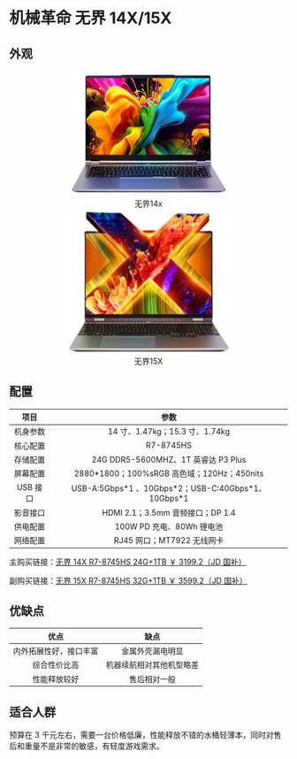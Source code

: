 # 机械革命 无界 14X/15X

## 外观

<div style="margin: 0 auto; text-align: center; width: 60%"><img src="./assets/无界14x.png" />无界14x</div>

<div style="margin: 0 auto; text-align: center; width: 65%"><img src="./assets/无界15x.png" />无界15X</div>

## 配置

|   项目   |                          参数                          |
| :------: | :----------------------------------------------------: |
| 机身参数 |             14 寸、1.47kg；15.3 寸、1.74kg             |
| 核心配置 |                       R7-8745HS                        |
| 存储配置 |          24G DDR5-5600MHZ、1T 英睿达 P3 Plus           |
| 屏幕配置 |      2880\*1800；100%sRGB 高色域；120Hz；450nits       |
| USB 接口 | USB-A:5Gbps\*1 、10Gbps\*2；USB-C:40Gbps\*1、10Gbps\*1 |
| 影音接口 |            HDMI 2.1；3.5mm 音频接口；DP 1.4            |
| 供电配置 |               100W PD 充电、80Wh 锂电池                |
| 网络配置 |               RJ45 网口；MT7922 无线网卡               |

主购买链接：[无界 14X R7-8745HS 24G+1TB ￥ 3199.2（JD 国补）](https://3.cn/2i8cBm-X)

副购买链接：[无界 15X R7-8745HS 32G+1TB ￥ 3599.2（JD 国补）](https://3.cn/2i8d-9n8)

## 优缺点[<Icon icon="clarity:info-line" />](/recommend/推荐#优缺点)

|          优点          |           缺点           |
| :--------------------: | :----------------------: |
| 内外拓展性好，接口丰富 |     金属外壳漏电明显     |
|      综合性价比高      | 机器续航相对其他机型略差 |
|      性能释放较好      |       售后相对一般       |

## 适合人群

预算在 3 千元左右，需要一台价格低廉，性能释放不错的水桶轻薄本，同时对售后和重量不是非常的敏感，有轻度游戏需求。
